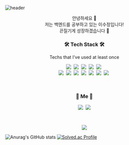 ![header](https://capsule-render.vercel.app/api?type=waving&color=FF8D8D&fontColor=FFFFFF&height=300&section=header&text=SuJeong%20Lee&fontSize=90&animation=fadeIn&fontAlignY=38&desc=Welcome%20to%20my%20Github!&descAlignY=53&descAlign=74)

<p align="center">
안녕하세요 👋<br>
저는 백엔드를 공부하고 있는 이수정입니다!<br>
끈질기게 성장하겠습니다 💪
</p>

<h3 align="center">🛠 Tech Stack 🛠</h3>

<p align="center"> Techs that I've used at least once </p>

<p align="center">
  <img src="https://img.shields.io/badge/Java-007396?style=flat-square&logo=openjdk&logoColor=white"/></a>&nbsp 
  <img src="https://img.shields.io/badge/Spring%20Boot-6DB33F?style=flat-square&logo=Spring%20Boot&logoColor=white"/></a>&nbsp 
  <img src="https://img.shields.io/badge/Spring%20Security-6DB33F?style=flat-square&logo=Spring%20Security&logoColor=white"/></a>&nbsp 
  <img src="https://img.shields.io/badge/Spring%20Data%20JPA-6DB33F?style=flat-square&logo=Spring&logoColor=white"/></a>&nbsp
  <img src="https://img.shields.io/badge/Spring%20Batch-6DB33F?style=flat-square&logo=Spring&logoColor=white"/></a>&nbsp 
  <br>
  <img src="https://img.shields.io/badge/QueryDSL-4479A1?style=flat-square&logo=QueryDSL&logoColor=white"/></a>&nbsp
  <img src="https://img.shields.io/badge/MySQL-4479A1?style=flat-square&logo=MySQL&logoColor=white"/></a>&nbsp 
  <img src="https://img.shields.io/badge/Redis-DC382D?style=flat-square&logo=Redis&logoColor=white"/></a>&nbsp 
  <img src="https://img.shields.io/badge/Maven-C71A36?style=flat-square&logo=Maven&logoColor=white"/></a>&nbsp 
  <img src="https://img.shields.io/badge/Jenkins-D24939?style=flat-square&logo=Jenkins&logoColor=white"/></a>&nbsp 
  <img src="https://img.shields.io/badge/Junit5-25A162?style=flat-square&logo=Junit5&logoColor=white"/></a>&nbsp 
  <img src="https://img.shields.io/badge/Git-F05032?style=flat-square&logo=Git&logoColor=white"/></a>&nbsp 
</p>
  
<br>


<h3 align="center"> 🧸 Me 🧸 </h3>
<p align="center">
<!--   <a href="https://sudang-devlog.tistory.com/"><img src="https://img.shields.io/badge/Tech%20Blog-11B48A?style=flat-square&logo=Vimeo&logoColor=white&link=https://sudang-devlog.tistory.com/"/></a>&nbsp -->
  <a href="https://sugar-myrtle-9d5.notion.site/Backend-Developer-ea19aab81a14402da0c2c57bfff58709?pvs=4"><img src="https://img.shields.io/badge/Resume-E4405F?style=flat-square&logo=Notion&logoColor=white&link=https://sugar-myrtle-9d5.notion.site/Backend-Developer-ea19aab81a14402da0c2c57bfff58709?pvs=4"/></a>&nbsp
  <a href="mailto:tidh1640@naver.com"><img src="https://img.shields.io/badge/mail-30B980?style=flat-square&logo=minutemailer&logoColor=white&link=tidh1640@naver.com"/></a>
</p>
<br>

<p align="center">
  <a href="https://hits.seeyoufarm.com"><img src="https://hits.seeyoufarm.com/api/count/incr/badge.svg?url=https%3A%2F%2Fgithub.com%2FSuJeong68&count_bg=%23ED6DA3&title_bg=%2386757E&icon=github.svg&icon_color=%23E1DEDE&title=hits&edge_flat=false"/></a>
</p>

![Anurag's GitHub stats](https://github-readme-stats.vercel.app/api?username=SuJeong68&show_icons=true&theme=dracula)
[![Solved.ac Profile](http://mazassumnida.wtf/api/v2/generate_badge?boj=tidh1640)](https://solved.ac/tidh1640/)
